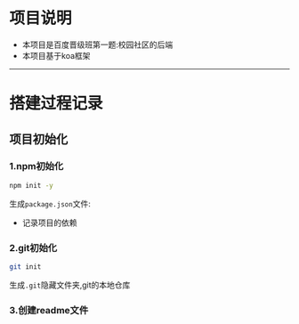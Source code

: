 <!--
 * @Author: 41
 * @Date: 2022-02-15 14:52:44
 * @LastEditors: 41
 * @LastEditTime: 2022-02-15 15:06:20
 * @Description: 
-->
# 项目说明
- 本项目是百度晋级班第一题:校园社区的后端
- 本项目基于koa框架
***
# 搭建过程记录
## 项目初始化
### 1.npm初始化
```bash
npm init -y
```
生成`package.json`文件:
- 记录项目的依赖

### 2.git初始化
```bash
git init
```
生成`.git`隐藏文件夹,git的本地仓库

### 3.创建readme文件

